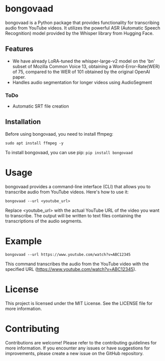 # bongovaad

bongovaad is a Python package that provides functionality for transcribing audio from YouTube videos. It utilizes the powerful ASR (Automatic Speech Recognition) model provided by the Whisper library from Hugging Face.

## Features

- We have already LoRA-tuned the whisper-large-v2 model on the 'bn' subset of Mozilla Common Voice 13, obtaining a Word-Error-Rate(WER) of 75, compared to the WER of 101 obtained by the original OpenAI paper.
- Handles audio segmentation for longer videos using AudioSegment

### ToDo
-  Automatic SRT file creation

## Installation

Before using bongovaad, you need to install ffmpeg:

```
sudo apt install ffmpeg -y
```

To install bongovaad, you can use pip:
`pip install bongovaad`


# Usage
bongovaad provides a command-line interface (CLI) that allows you to transcribe audio from YouTube videos. Here's how to use it:

`bongovaad --url <youtube_url>`

Replace <youtube_url> with the actual YouTube URL of the video you want to transcribe. The output will be written to text files containing the transcriptions of the audio segments.

# Example
`bongovaad --url https://www.youtube.com/watch?v=ABC12345`

This command transcribes the audio from the YouTube video with the specified URL (https://www.youtube.com/watch?v=ABC12345).

# License
This project is licensed under the MIT License. See the LICENSE file for more information.

# Contributing
Contributions are welcome! Please refer to the contributing guidelines for more information.
If you encounter any issues or have suggestions for improvements, please create a new issue on the GitHub repository.
